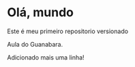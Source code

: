 # Olá, mundo
 Este é meu primeiro repositorio versionado

 Aula do Guanabara.
 
 Adicionado mais uma linha!
